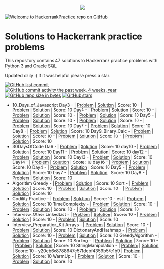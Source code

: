 <p align="center"><a href="https://www.hackerrank.com/emon535"><img src="https://i0.wp.com/gradsingames.com/wp-content/uploads/2016/05/856771_668224053197841_1943699009_o.png" ></a></p>

[![Welcome to HackerrankPractice repo on GitHub](http://www.picshare.ru/uploads/180620/mx1ziVEugO.jpg)](https://youtu.be/RGE2GC8OCgk)

# Solutions to Hackerrank practice problems

This repository contains 47 solutions to Hackerrank practice problems with Python 3 and Oracle SQL.

Updated daily :) If it was helpful please press a star.

[![GitHub last commit](https://img.shields.io/github/last-commit/marinskiy/HackerrankPractice.svg)](https://github.com/marinskiy/HackerrankPractice)
[![GitHub commit activity the past week, 4 weeks, year](https://img.shields.io/github/commit-activity/y/marinskiy/HackerrankPractice.svg)](https://github.com/marinskiy/HackerrankPractice)
[![GitHub repo size in bytes](https://img.shields.io/github/repo-size/marinskiy/HackerrankPractice.svg)](https://github.com/marinskiy/HackerrankPractice)
[![GitHub stars](https://img.shields.io/github/stars/marinskiy/HackerrankPractice.svg)](https://github.com/marinskiy/HackerrankPractice)

- 10_Days_of_Javascript
  Day3 - | [Problem](https://github.com/emon535/HackerRank/blob/master/) | [Solution](https://github.com/emon535/HackerRank/blob/master/10_Days_of_Javascript/Day3/Day3_Try_Catch.js) | Score: 10 - | [Problem](https://github.com/emon535/HackerRank/blob/master/) | [Solution](https://github.com/emon535/HackerRank/blob/master/10_Days_of_Javascript/Day3/Day3_Try_catch_finally.js) | Score: 10
  Day4 - | [Problem](https://github.com/emon535/HackerRank/blob/master/) | [Solution](https://github.com/emon535/HackerRank/blob/master/10_Days_of_Javascript/Day4/Day4_Classes.js) | Score: 10 - | [Problem](https://github.com/emon535/HackerRank/blob/master/) | [Solution](https://github.com/emon535/HackerRank/blob/master/10_Days_of_Javascript/Day4/Day4_Count_Objects.js) | Score: 10 - | [Problem](https://github.com/emon535/HackerRank/blob/master/) | [Solution](https://github.com/emon535/HackerRank/blob/master/10_Days_of_Javascript/Day4/Day4_Rectangle_Object.js) | Score: 10
  Day5 - | [Problem](https://github.com/emon535/HackerRank/blob/master/) | [Solution](https://github.com/emon535/HackerRank/blob/master/10_Days_of_Javascript/Day5/Day5_ArrowFunction.js) | Score: 10 - | [Problem](https://github.com/emon535/HackerRank/blob/master/) | [Solution](https://github.com/emon535/HackerRank/blob/master/10_Days_of_Javascript/Day5/Day5_Inheritance.js) | Score: 10 - | [Problem](https://github.com/emon535/HackerRank/blob/master/) | [Solution](https://github.com/emon535/HackerRank/blob/master/10_Days_of_Javascript/Day5/Day5_Template_literals.js) | Score: 10
  Day7 - | [Problem](https://github.com/emon535/HackerRank/blob/master/) | [Solution](https://github.com/emon535/HackerRank/blob/master/10_Days_of_Javascript/Day7/Day7_Regex_same_vowel.js) | Score: 10
  Day8 - | [Problem](https://github.com/emon535/HackerRank/blob/master/) | [Solution](https://github.com/emon535/HackerRank/blob/master/10_Days_of_Javascript/Day8/Day8_Button_Container.html) | Score: 10
  Day9_Binary_Calc - | [Problem](https://github.com/emon535/HackerRank/blob/master/) | [Solution](https://github.com/emon535/HackerRank/blob/master/10_Days_of_Javascript/Day9_Binary_Calc/index.html) | Score: 10 - | [Problem](https://github.com/emon535/HackerRank/blob/master/) | [Solution](https://github.com/emon535/HackerRank/blob/master/10_Days_of_Javascript/Day9_Binary_Calc/script.js) | Score: 10 - | [Problem](https://github.com/emon535/HackerRank/blob/master/) | [Solution](https://github.com/emon535/HackerRank/blob/master/10_Days_of_Javascript/Day9_Binary_Calc/style.css) | Score: 10
- 30DaysOfCode
  Da6 - | [Problem](https://github.com/emon535/HackerRank/blob/master/) | [Solution](https://github.com/emon535/HackerRank/blob/master/30DaysOfCode/Da6/Day6_Review.py) | Score: 10
  day10 - | [Problem](https://github.com/emon535/HackerRank/blob/master/) | [Solution](https://github.com/emon535/HackerRank/blob/master/30DaysOfCode/day10/Day10_Binary_Numbers.py) | Score: 10
  Day11 - | [Problem](https://github.com/emon535/HackerRank/blob/master/) | [Solution](https://github.com/emon535/HackerRank/blob/master/30DaysOfCode/Day11/Day11_2D_Array.js) | Score: 10
  day12 - | [Problem](https://github.com/emon535/HackerRank/blob/master/) | [Solution](https://github.com/emon535/HackerRank/blob/master/30DaysOfCode/day12/Day12_Inheritance.py) | Score: 10
  Day13 - | [Problem](https://github.com/emon535/HackerRank/blob/master/) | [Solution](https://github.com/emon535/HackerRank/blob/master/30DaysOfCode/Day13/Day13_abstract_class.py) | Score: 10
  Day14 - | [Problem](https://github.com/emon535/HackerRank/blob/master/) | [Solution](https://github.com/emon535/HackerRank/blob/master/30DaysOfCode/Day14/Day14_Scope.py) | Score: 10
  day16 - | [Problem](https://github.com/emon535/HackerRank/blob/master/) | [Solution](https://github.com/emon535/HackerRank/blob/master/30DaysOfCode/day16/Day16_try_catch.py) | Score: 10
  Day4 - | [Problem](https://github.com/emon535/HackerRank/blob/master/) | [Solution](https://github.com/emon535/HackerRank/blob/master/30DaysOfCode/Day4/Day4_Class_vs_Instance.py) | Score: 10
  Day5 - | [Problem](https://github.com/emon535/HackerRank/blob/master/) | [Solution](https://github.com/emon535/HackerRank/blob/master/30DaysOfCode/Day5/Day5_Loops.py) | Score: 10
  Day7 - | [Problem](https://github.com/emon535/HackerRank/blob/master/) | [Solution](https://github.com/emon535/HackerRank/blob/master/30DaysOfCode/Day7/Day7_Array.py) | Score: 10
  Day8 - | [Problem](https://github.com/emon535/HackerRank/blob/master/) | [Solution](https://github.com/emon535/HackerRank/blob/master/30DaysOfCode/Day8/Day8_Dictionary.py) | Score: 10
- Algorithm
  Greedy - | [Problem](https://github.com/emon535/HackerRank/blob/master/) | [Solution](https://github.com/emon535/HackerRank/blob/master/Algorithm/Greedy/Greedy_Priyanka_and_Toys.py) | Score: 10
  Sort - | [Problem](https://github.com/emon535/HackerRank/blob/master/) | [Solution](https://github.com/emon535/HackerRank/blob/master/Algorithm/Sort/InsertionSort.js) | Score: 10 - | [Problem](https://github.com/emon535/HackerRank/blob/master/) | [Solution](https://github.com/emon535/HackerRank/blob/master/Algorithm/Sort/SelectionSort.js) | Score: 10 - | [Problem](https://github.com/emon535/HackerRank/blob/master/) | [Solution](https://github.com/emon535/HackerRank/blob/master/Algorithm/Sort/SelectionSort.py) | Score: 10
- Codility
  Practice - | [Problem](https://github.com/emon535/HackerRank/blob/master/) | [Solution](https://github.com/emon535/HackerRank/blob/master/Codility/Practice/ArrayRotation.js) | Score: 10 - est | [Problem](https://github.com/emon535/HackerRank/blob/master/) | [Solution](https://github.com/emon535/HackerRank/blob/master/Codility/Practice/ArrayRotation.test.js) | Score: 10
  TimeComplexity - | [Problem](https://github.com/emon535/HackerRank/blob/master/) | [Solution](https://github.com/emon535/HackerRank/blob/master/Codility/TimeComplexity/Equlibrium.py) | Score: 10 - | [Problem](https://github.com/emon535/HackerRank/blob/master/) | [Solution](https://github.com/emon535/HackerRank/blob/master/Codility/TimeComplexity/FrogJump.py) | Score: 10 - | [Problem](https://github.com/emon535/HackerRank/blob/master/) | [Solution](https://github.com/emon535/HackerRank/blob/master/Codility/TimeComplexity/PremMissingElem.py) | Score: 10
- Interview_Other
  LinkedList - | [Problem](https://github.com/emon535/HackerRank/blob/master/) | [Solution](https://github.com/emon535/HackerRank/blob/master/Interview_Other/LinkedList/LinkedList_insert.py) | Score: 10 - | [Problem](https://github.com/emon535/HackerRank/blob/master/) | [Solution](https://github.com/emon535/HackerRank/blob/master/Interview_Other/LinkedList/RepeatedString.py) | Score: 10 - | [Problem](https://github.com/emon535/HackerRank/blob/master/) | [Solution](https://github.com/emon535/HackerRank/blob/master/Interview_Other/LinkedList/SockMerchant.py) | Score: 10
- Interview_Preparation_Kit
  Arrays - | [Problem](https://github.com/emon535/HackerRank/blob/master/) | [Solution](https://github.com/emon535/HackerRank/blob/master/Interview_Preparation_Kit/Arrays/2DArray_DS.js) | Score: 10 - | [Problem](https://github.com/emon535/HackerRank/blob/master/) | [Solution](https://github.com/emon535/HackerRank/blob/master/Interview_Preparation_Kit/Arrays/LeftRotation.js) | Score: 10
  DictionaryAndHashmap - | [Problem](https://github.com/emon535/HackerRank/blob/master/) | [Solution](https://github.com/emon535/HackerRank/blob/master/Interview_Preparation_Kit/DictionaryAndHashmap/RansomNote.js) | Score: 10 - | [Problem](https://github.com/emon535/HackerRank/blob/master/) | [Solution](https://github.com/emon535/HackerRank/blob/master/Interview_Preparation_Kit/DictionaryAndHashmap/TwoString.js) | Score: 10
  GreedyAlgorithm - | [Problem](https://github.com/emon535/HackerRank/blob/master/) | [Solution](https://github.com/emon535/HackerRank/blob/master/Interview_Preparation_Kit/GreedyAlgorithm/MinAbsDifferejceBetweenArray.py) | Score: 10
  Sorting - | [Problem](https://github.com/emon535/HackerRank/blob/master/) | [Solution](https://github.com/emon535/HackerRank/blob/master/Interview_Preparation_Kit/Sorting/BubbleSort.js) | Score: 10 - | [Problem](https://github.com/emon535/HackerRank/blob/master/) | [Solution](https://github.com/emon535/HackerRank/blob/master/Interview_Preparation_Kit/Sorting/MarkAndToys.js) | Score: 10
  StringManipolation - | [Problem](https://github.com/emon535/HackerRank/blob/master/) | [Solution](https://github.com/emon535/HackerRank/blob/master/Interview_Preparation_Kit/StringManipolation/Anagarm.py) | Score: 10 - y20eb6e8788647c571debf4359b57e1b9 | [Problem](https://github.com/emon535/HackerRank/blob/master/) | [Solution](https://github.com/emon535/HackerRank/blob/master/Interview_Preparation_Kit/StringManipolation/Anagarm.py.20eb6e8788647c571debf4359b57e1b9.py) | Score: 10
  WarmUp - | [Problem](https://github.com/emon535/HackerRank/blob/master/) | [Solution](https://github.com/emon535/HackerRank/blob/master/Interview_Preparation_Kit/WarmUp/RepeatedString.py) | Score: 10 - | [Problem](https://github.com/emon535/HackerRank/blob/master/) | [Solution](https://github.com/emon535/HackerRank/blob/master/Interview_Preparation_Kit/WarmUp/SockMerchant.py) | Score: 10
